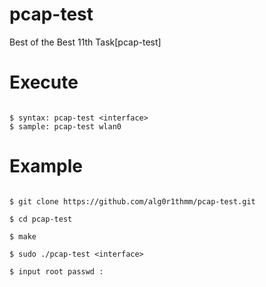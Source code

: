 # pcap-test

Best of the Best 11th Task[pcap-test]

# Execute

```

$ syntax: pcap-test <interface>
$ sample: pcap-test wlan0

```

# Example

```

$ git clone https://github.com/alg0r1thmm/pcap-test.git  
  
$ cd pcap-test  
  
$ make  
  
$ sudo ./pcap-test <interface>

$ input root passwd : 
```


